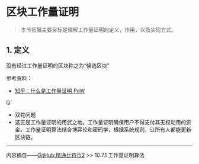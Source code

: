 # 区块工作量证明

> 本节拓展主要目标是理解工作量证明的定义，作用，以及实现方式。

## 1. 定义

没有经过工作量证明的区块称之为“候选区块”



参考资料：
- [知乎：什么是工作量证明 PoW](https://zhuanlan.zhihu.com/p/569274925?utm_id=0)  


Q:
- 双花问题
- 这正是工作量证明的用武之地。工作量证明确保用户不得支付其无权动用的资金。工作量证明算法结合博弈论和密码学，根据系统规则，让所有人都能更新区块链。

---


内容摘自——[GitHub:精通比特币2] >> 10.7.1 工作量证明算法


[GitHub:精通比特币2]:https://github.com/BtcGroupCn/MasterBitcoin2ndCn